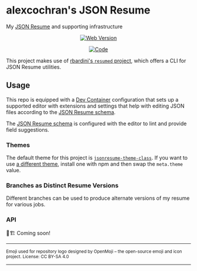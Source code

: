 # alexcochran's JSON Resume

 My [JSON Resume](https://jsonresume.org/) and supporting infrastructure

<div align="center">

[![Web Version](https://img.shields.io/badge/resume.acochran.dev-blue?style=for-the-badge&color=%23470ff4)](https://resume.acochran.dev)

[![Code](https://img.shields.io/badge/Code-%23554488?logo=gitlab&style=for-the-badge)](https://gitlab.com/alexcochran/resume)

</div>

This project makes use of [rbardini's `resumed` project](https://github.com/rbardini/resumed), which offers a CLI for JSON Resume utilities.

## Usage

This repo is equipped with a [Dev Container](https://containers.dev/) configuration that sets up a supported editor with
extensions and settings that help with editing JSON files according to the [JSON Resume schema](https://jsonresume.org/schema/).

The [JSON Resume schema](https://jsonresume.org/schema/) is configured with the editor to lint and provide field suggestions.

### Themes

The default theme for this project is [`jsonresume-theme-class`](https://github.com/jsonresume/jsonresume-theme-class). If you
want to use [a different theme](https://jsonresume.org/themes/), install one with npm and then swap the `meta.theme` value.

### Branches as Distinct Resume Versions

Different branches can be used to produce alternate versions of my resume for various jobs.

### API

🚧🏗️ Coming soon!

---

<sub>Emoji used for repository logo designed by OpenMoji – the open-source emoji and icon project. License: CC BY-SA 4.0</sub>

---
